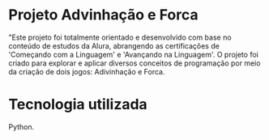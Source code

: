 # Projeto Advinhação e Forca
"Este projeto foi totalmente orientado e desenvolvido com base no conteúdo de estudos da Alura, abrangendo as certificações de 'Começando com a Linguagem' e 'Avançando na Linguagem'. O projeto foi criado para explorar e aplicar diversos conceitos de programação por meio da criação de dois jogos: Adivinhação e Forca.
# Tecnologia utilizada
Python.
